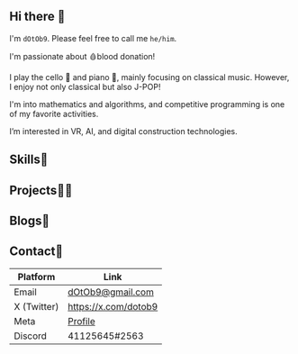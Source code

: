 ## Hi there 👋

I'm `dOtOb9`. Please feel free to call me `he/him`.

I'm passionate about 🩸blood donation!

I play the cello 🎻 and piano 🎹, mainly focusing on classical music. However, I enjoy not only classical but also J-POP!

I'm into mathematics and algorithms, and competitive programming is one of my favorite activities.

I’m interested in VR, AI, and digital construction technologies.

## Skills💪

## Projects👨‍💻

## Blogs📰


## Contact📨
| Platform     | Link                                                                         |
|--------------|------------------------------------------------------------------------------|
| Email        | dOtOb9@gmail.com                                                             |
| X (Twitter)  | https://x.com/dotob9                                                         |
| Meta         | [Profile](https://horizon.meta.com/profile/198894493318437/?hwsh=eUxKQTuNOu) |
| Discord      | 41125645#2563                                                                |
